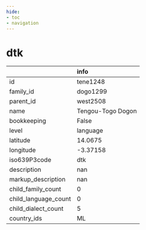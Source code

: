 ```yaml
---
hide:
- toc
- navigation
---
```

# dtk
|                      | info              |
|:---------------------|:------------------|
| id                   | tene1248          |
| family_id            | dogo1299          |
| parent_id            | west2508          |
| name                 | Tengou-Togo Dogon |
| bookkeeping          | False             |
| level                | language          |
| latitude             | 14.0675           |
| longitude            | -3.37158          |
| iso639P3code         | dtk               |
| description          | nan               |
| markup_description   | nan               |
| child_family_count   | 0                 |
| child_language_count | 0                 |
| child_dialect_count  | 5                 |
| country_ids          | ML                |